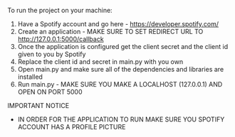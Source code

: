 To run the project on your machine:  
  1. Have a Spotify account and go here - https://developer.spotify.com/
  2. Create an application - MAKE SURE TO SET REDIRECT URL TO http://127.0.0.1:5000/callback
  3. Once the application is configured get the client secret and the client id given to you by Spotify
  4. Replace the client id and secret in main.py with you own
  5. Open main.py and make sure all of the dependencies and libraries are installed
  6. Run main.py - MAKE SURE YOU MAKE A LOCALHOST (127.0.0.1) AND OPEN ON PORT 5000

IMPORTANT NOTICE    

- IN ORDER FOR THE APPLICATION TO RUN MAKE SURE YOU SPOTIFY ACCOUNT HAS A PROFILE PICTURE
